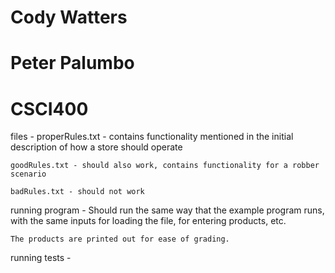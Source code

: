 # Cody Watters
# Peter Palumbo
# CSCI400 

files - 
	properRules.txt - contains functionality mentioned in the initial description of how a store should operate

	goodRules.txt - should also work, contains functionality for a robber scenario

	badRules.txt - should not work

running program - 
	Should run the same way that the example program runs, with the same inputs for loading the file, for entering products, etc.

	The products are printed out for ease of grading.

running tests - 
